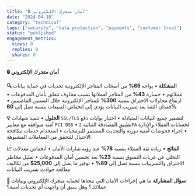 ```yaml
---
title: "🔒 أمان متجرك الإلكتروني"
date: "2024-04-10"
category: "technical"
tags: ["security", "data protection", "payments", "customer trust"]
status: "published"
engagement_metrics:
  views: 0
  replies: 0
  shares: 0
---
```


**🔒 أمان متجرك الإلكتروني**

**🔍 المشكلة**
• يواجه **65%** من أصحاب المتاجر الإلكترونية تحديات في حماية بيانات عملائهم
• خسارة **43%** من المتاجر لعملائها بسبب مخاوف تتعلق بأمان المدفوعات
• ارتفاع محاولات الاختراق بنسبة **300%** للمتاجر الإلكترونية خلال السنتين الماضيتين
• فقدان الثقة بعد تسريب البيانات يؤدي إلى انخفاض المبيعات بنسبة تصل إلى **60%**

**💡 الحلول**
• تنفيذ شهادات `SSL/TLS` لتشفير جميع البيانات المتبادلة
• اختيار بوابات دفع آمنة متوافقة مع معايير `PCI DSS`
• تطبيق المصادقة الثنائية `2FA` لحسابات العملاء والإدارة
• إجراء فحوصات أمنية دورية والتحديث المستمر للبرمجيات
• استخدام خدمات مكافحة الاحتيال للتحقق من المعاملات المشبوهة

**📈 النتائج**
• زيادة ثقة العملاء بنسبة **78%** عند رؤية شارات الأمان
• انخفاض معدلات التخلي عن عربات التسوق بنسبة **23%** بعد تحسين أمان المدفوعات
• تقليل مخاطر الاختراق والتسريبات بنسبة تصل إلى **89%**
• توفير ما يصل إلى **25,000$** من تكاليف معالجة حوادث تسريب البيانات

**💭 سؤال المشاركة**
ما هي إجراءات الأمان التي تتخذها لحماية متجرك الإلكتروني وبيانات عملائك؟ وهل سبق أن واجهت أي تحديات أمنية؟
